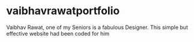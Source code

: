 # vaibhavrawatportfolio
Vaibhav Rawat, one of my Seniors is a fabulous Designer. This simple but effective website had been coded for him
